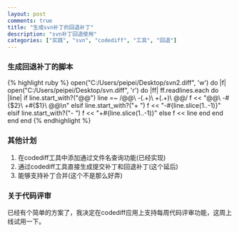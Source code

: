 ```yaml
---
layout: post
comments: true
title: "生成svn补丁的回退补丁"
description: "svn补丁回退使用"
categories: ["实践", "svn", "codediff", "工具", "回退"]
---
```


### 生成回退补丁的脚本
{% highlight ruby %}
open("C:/Users/peipei/Desktop/svn2.diff", 'w') do |f|
    open("C:/Users/peipei/Desktop/svn.diff", 'r') do |ff|
        ff.readlines.each do |line|
            if line.start_with?("@@")
                line =~ /@@\ \-(.+)\ \+(.+)\ @@/
                f << "@@\ \-#{$2}\ \+#{$1}\ @@\n"
            elsif line.start_with?("+ ")
                f << "-#{line.slice(1..-1)}"
            elsif line.start_with?("- ")
                f << "+#{line.slice(1..-1)}"
            else
                f << line
            end
        end
    end
end
{% endhighlight %}

### 其他计划

1. 在codediff工具中添加通过文件名查询功能(已经实现)
2. 通过codediff工具直接生成提交补丁和回退补丁(这个延后)
3. 能够支持补丁合并(这个不是那么好弄)  

### 关于代码评审
已经有个简单的方案了，我决定在codediff应用上支持每周代码评审功能，这周上线试用一下。
